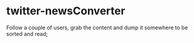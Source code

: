 twitter-newsConverter
=====================

Follow a couple of users, grab the content and dump it somewhere to be sorted and read; 